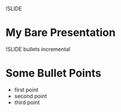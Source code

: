 !SLIDE 
# My Bare Presentation #

!SLIDE bullets incremental
# Some Bullet Points #

* first point
* second point
* third point
